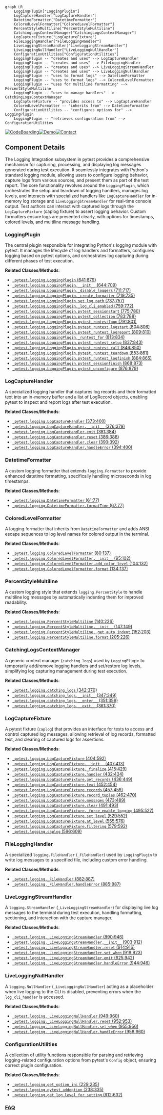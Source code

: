 ```mermaid
graph LR
    LoggingPlugin["LoggingPlugin"]
    LogCaptureHandler["LogCaptureHandler"]
    DatetimeFormatter["DatetimeFormatter"]
    ColoredLevelFormatter["ColoredLevelFormatter"]
    PercentStyleMultiline["PercentStyleMultiline"]
    CatchingLogsContextManager["CatchingLogsContextManager"]
    LogCaptureFixture["LogCaptureFixture"]
    FileLoggingHandler["FileLoggingHandler"]
    LiveLoggingStreamHandler["LiveLoggingStreamHandler"]
    LiveLoggingNullHandler["LiveLoggingNullHandler"]
    ConfigurationUtilities["ConfigurationUtilities"]
    LoggingPlugin -- "creates and uses" --> LogCaptureHandler
    LoggingPlugin -- "creates and uses" --> FileLoggingHandler
    LoggingPlugin -- "creates and uses" --> LiveLoggingStreamHandler
    LoggingPlugin -- "creates and uses" --> LiveLoggingNullHandler
    LoggingPlugin -- "uses to format logs" --> DatetimeFormatter
    LoggingPlugin -- "uses to format logs" --> ColoredLevelFormatter
    LoggingPlugin -- "uses for multiline formatting" --> PercentStyleMultiline
    LoggingPlugin -- "uses to manage handlers" --> CatchingLogsContextManager
    LogCaptureFixture -- "provides access to" --> LogCaptureHandler
    ColoredLevelFormatter -- "inherits from" --> DatetimeFormatter
    ConfigurationUtilities -- "configures options for" --> LoggingPlugin
    LoggingPlugin -- "retrieves configuration from" --> ConfigurationUtilities
```
[![CodeBoarding](https://img.shields.io/badge/Generated%20by-CodeBoarding-9cf?style=flat-square)](https://github.com/CodeBoarding/GeneratedOnBoardings)[![Demo](https://img.shields.io/badge/Try%20our-Demo-blue?style=flat-square)](https://www.codeboarding.org/demo)[![Contact](https://img.shields.io/badge/Contact%20us%20-%20contact@codeboarding.org-lightgrey?style=flat-square)](mailto:contact@codeboarding.org)

## Component Details

The Logging Integration subsystem in pytest provides a comprehensive mechanism for capturing, processing, and displaying log messages generated during test execution. It seamlessly integrates with Python's standard logging module, allowing users to configure logging behavior, capture logs from various sources, and present them as part of the test report. The core functionality revolves around the `LoggingPlugin`, which orchestrates the setup and teardown of logging handlers, manages log levels, and interacts with specialized handlers like `LogCaptureHandler` for in-memory log storage and `LiveLoggingStreamHandler` for real-time console output. Test authors can interact with captured logs through the `LogCaptureFixture` (caplog fixture) to assert logging behavior. Custom formatters ensure logs are presented clearly, with options for timestamps, colored levels, and multiline message handling.

### LoggingPlugin
The central plugin responsible for integrating Python's logging module with pytest. It manages the lifecycle of log handlers and formatters, configures logging based on pytest options, and orchestrates log capturing during different phases of test execution.


**Related Classes/Methods**:

- <a href="https://github.com/pytest-dev/pytest/blob/master/src/_pytest/logging.py#L641-L879" target="_blank" rel="noopener noreferrer">`_pytest.logging.LoggingPlugin` (641:879)</a>
- <a href="https://github.com/pytest-dev/pytest/blob/master/src/_pytest/logging.py#L644-L709" target="_blank" rel="noopener noreferrer">`_pytest.logging.LoggingPlugin.__init__` (644:709)</a>
- <a href="https://github.com/pytest-dev/pytest/blob/master/src/_pytest/logging.py#L711-L717" target="_blank" rel="noopener noreferrer">`_pytest.logging.LoggingPlugin._disable_loggers` (711:717)</a>
- <a href="https://github.com/pytest-dev/pytest/blob/master/src/_pytest/logging.py#L719-L735" target="_blank" rel="noopener noreferrer">`_pytest.logging.LoggingPlugin._create_formatter` (719:735)</a>
- <a href="https://github.com/pytest-dev/pytest/blob/master/src/_pytest/logging.py#L737-L757" target="_blank" rel="noopener noreferrer">`_pytest.logging.LoggingPlugin.set_log_path` (737:757)</a>
- <a href="https://github.com/pytest-dev/pytest/blob/master/src/_pytest/logging.py#L759-L772" target="_blank" rel="noopener noreferrer">`_pytest.logging.LoggingPlugin._log_cli_enabled` (759:772)</a>
- <a href="https://github.com/pytest-dev/pytest/blob/master/src/_pytest/logging.py#L775-L780" target="_blank" rel="noopener noreferrer">`_pytest.logging.LoggingPlugin.pytest_sessionstart` (775:780)</a>
- <a href="https://github.com/pytest-dev/pytest/blob/master/src/_pytest/logging.py#L783-L788" target="_blank" rel="noopener noreferrer">`_pytest.logging.LoggingPlugin.pytest_collection` (783:788)</a>
- <a href="https://github.com/pytest-dev/pytest/blob/master/src/_pytest/logging.py#L791-L801" target="_blank" rel="noopener noreferrer">`_pytest.logging.LoggingPlugin.pytest_runtestloop` (791:801)</a>
- <a href="https://github.com/pytest-dev/pytest/blob/master/src/_pytest/logging.py#L804-L806" target="_blank" rel="noopener noreferrer">`_pytest.logging.LoggingPlugin.pytest_runtest_logstart` (804:806)</a>
- <a href="https://github.com/pytest-dev/pytest/blob/master/src/_pytest/logging.py#L809-L810" target="_blank" rel="noopener noreferrer">`_pytest.logging.LoggingPlugin.pytest_runtest_logreport` (809:810)</a>
- <a href="https://github.com/pytest-dev/pytest/blob/master/src/_pytest/logging.py#L813-L834" target="_blank" rel="noopener noreferrer">`_pytest.logging.LoggingPlugin._runtest_for` (813:834)</a>
- <a href="https://github.com/pytest-dev/pytest/blob/master/src/_pytest/logging.py#L837-L843" target="_blank" rel="noopener noreferrer">`_pytest.logging.LoggingPlugin.pytest_runtest_setup` (837:843)</a>
- <a href="https://github.com/pytest-dev/pytest/blob/master/src/_pytest/logging.py#L846-L850" target="_blank" rel="noopener noreferrer">`_pytest.logging.LoggingPlugin.pytest_runtest_call` (846:850)</a>
- <a href="https://github.com/pytest-dev/pytest/blob/master/src/_pytest/logging.py#L853-L861" target="_blank" rel="noopener noreferrer">`_pytest.logging.LoggingPlugin.pytest_runtest_teardown` (853:861)</a>
- <a href="https://github.com/pytest-dev/pytest/blob/master/src/_pytest/logging.py#L864-L865" target="_blank" rel="noopener noreferrer">`_pytest.logging.LoggingPlugin.pytest_runtest_logfinish` (864:865)</a>
- <a href="https://github.com/pytest-dev/pytest/blob/master/src/_pytest/logging.py#L868-L873" target="_blank" rel="noopener noreferrer">`_pytest.logging.LoggingPlugin.pytest_sessionfinish` (868:873)</a>
- <a href="https://github.com/pytest-dev/pytest/blob/master/src/_pytest/logging.py#L876-L879" target="_blank" rel="noopener noreferrer">`_pytest.logging.LoggingPlugin.pytest_unconfigure` (876:879)</a>


### LogCaptureHandler
A specialized logging handler that captures log records and their formatted text into an in-memory buffer and a list of LogRecord objects, enabling pytest to inspect and report logs after test execution.


**Related Classes/Methods**:

- <a href="https://github.com/pytest-dev/pytest/blob/master/src/_pytest/logging.py#L373-L400" target="_blank" rel="noopener noreferrer">`_pytest.logging.LogCaptureHandler` (373:400)</a>
- <a href="https://github.com/pytest-dev/pytest/blob/master/src/_pytest/logging.py#L376-L379" target="_blank" rel="noopener noreferrer">`_pytest.logging.LogCaptureHandler.__init__` (376:379)</a>
- <a href="https://github.com/pytest-dev/pytest/blob/master/src/_pytest/logging.py#L381-L384" target="_blank" rel="noopener noreferrer">`_pytest.logging.LogCaptureHandler.emit` (381:384)</a>
- <a href="https://github.com/pytest-dev/pytest/blob/master/src/_pytest/logging.py#L386-L388" target="_blank" rel="noopener noreferrer">`_pytest.logging.LogCaptureHandler.reset` (386:388)</a>
- <a href="https://github.com/pytest-dev/pytest/blob/master/src/_pytest/logging.py#L390-L392" target="_blank" rel="noopener noreferrer">`_pytest.logging.LogCaptureHandler.clear` (390:392)</a>
- <a href="https://github.com/pytest-dev/pytest/blob/master/src/_pytest/logging.py#L394-L400" target="_blank" rel="noopener noreferrer">`_pytest.logging.LogCaptureHandler.handleError` (394:400)</a>


### DatetimeFormatter
A custom logging formatter that extends `logging.Formatter` to provide enhanced datetime formatting, specifically handling microseconds in log timestamps.


**Related Classes/Methods**:

- <a href="https://github.com/pytest-dev/pytest/blob/master/src/_pytest/logging.py#L61-L77" target="_blank" rel="noopener noreferrer">`_pytest.logging.DatetimeFormatter` (61:77)</a>
- <a href="https://github.com/pytest-dev/pytest/blob/master/src/_pytest/logging.py#L67-L77" target="_blank" rel="noopener noreferrer">`_pytest.logging.DatetimeFormatter.formatTime` (67:77)</a>


### ColoredLevelFormatter
A logging formatter that inherits from `DatetimeFormatter` and adds ANSI escape sequences to log level names for colored output in the terminal.


**Related Classes/Methods**:

- <a href="https://github.com/pytest-dev/pytest/blob/master/src/_pytest/logging.py#L80-L137" target="_blank" rel="noopener noreferrer">`_pytest.logging.ColoredLevelFormatter` (80:137)</a>
- <a href="https://github.com/pytest-dev/pytest/blob/master/src/_pytest/logging.py#L95-L102" target="_blank" rel="noopener noreferrer">`_pytest.logging.ColoredLevelFormatter.__init__` (95:102)</a>
- <a href="https://github.com/pytest-dev/pytest/blob/master/src/_pytest/logging.py#L104-L132" target="_blank" rel="noopener noreferrer">`_pytest.logging.ColoredLevelFormatter.add_color_level` (104:132)</a>
- <a href="https://github.com/pytest-dev/pytest/blob/master/src/_pytest/logging.py#L134-L137" target="_blank" rel="noopener noreferrer">`_pytest.logging.ColoredLevelFormatter.format` (134:137)</a>


### PercentStyleMultiline
A custom logging style that extends `logging.PercentStyle` to handle multiline log messages by automatically indenting them for improved readability.


**Related Classes/Methods**:

- <a href="https://github.com/pytest-dev/pytest/blob/master/src/_pytest/logging.py#L140-L226" target="_blank" rel="noopener noreferrer">`_pytest.logging.PercentStyleMultiline` (140:226)</a>
- <a href="https://github.com/pytest-dev/pytest/blob/master/src/_pytest/logging.py#L147-L149" target="_blank" rel="noopener noreferrer">`_pytest.logging.PercentStyleMultiline.__init__` (147:149)</a>
- <a href="https://github.com/pytest-dev/pytest/blob/master/src/_pytest/logging.py#L152-L203" target="_blank" rel="noopener noreferrer">`_pytest.logging.PercentStyleMultiline._get_auto_indent` (152:203)</a>
- <a href="https://github.com/pytest-dev/pytest/blob/master/src/_pytest/logging.py#L205-L226" target="_blank" rel="noopener noreferrer">`_pytest.logging.PercentStyleMultiline.format` (205:226)</a>


### CatchingLogsContextManager
A generic context manager (`catching_logs`) used by `LoggingPlugin` to temporarily add/remove logging handlers and set/restore log levels, simplifying log capturing management during test execution.


**Related Classes/Methods**:

- <a href="https://github.com/pytest-dev/pytest/blob/master/src/_pytest/logging.py#L342-L370" target="_blank" rel="noopener noreferrer">`_pytest.logging.catching_logs` (342:370)</a>
- <a href="https://github.com/pytest-dev/pytest/blob/master/src/_pytest/logging.py#L347-L349" target="_blank" rel="noopener noreferrer">`_pytest.logging.catching_logs.__init__` (347:349)</a>
- <a href="https://github.com/pytest-dev/pytest/blob/master/src/_pytest/logging.py#L351-L359" target="_blank" rel="noopener noreferrer">`_pytest.logging.catching_logs.__enter__` (351:359)</a>
- <a href="https://github.com/pytest-dev/pytest/blob/master/src/_pytest/logging.py#L361-L370" target="_blank" rel="noopener noreferrer">`_pytest.logging.catching_logs.__exit__` (361:370)</a>


### LogCaptureFixture
A pytest fixture (`caplog`) that provides an interface for tests to access and control captured log messages, allowing retrieval of log records, formatted text, and clearing of captured logs for assertions.


**Related Classes/Methods**:

- <a href="https://github.com/pytest-dev/pytest/blob/master/src/_pytest/logging.py#L404-L592" target="_blank" rel="noopener noreferrer">`_pytest.logging.LogCaptureFixture` (404:592)</a>
- <a href="https://github.com/pytest-dev/pytest/blob/master/src/_pytest/logging.py#L407-L413" target="_blank" rel="noopener noreferrer">`_pytest.logging.LogCaptureFixture.__init__` (407:413)</a>
- <a href="https://github.com/pytest-dev/pytest/blob/master/src/_pytest/logging.py#L415-L429" target="_blank" rel="noopener noreferrer">`_pytest.logging.LogCaptureFixture._finalize` (415:429)</a>
- <a href="https://github.com/pytest-dev/pytest/blob/master/src/_pytest/logging.py#L432-L434" target="_blank" rel="noopener noreferrer">`_pytest.logging.LogCaptureFixture.handler` (432:434)</a>
- <a href="https://github.com/pytest-dev/pytest/blob/master/src/_pytest/logging.py#L436-L449" target="_blank" rel="noopener noreferrer">`_pytest.logging.LogCaptureFixture.get_records` (436:449)</a>
- <a href="https://github.com/pytest-dev/pytest/blob/master/src/_pytest/logging.py#L452-L454" target="_blank" rel="noopener noreferrer">`_pytest.logging.LogCaptureFixture.text` (452:454)</a>
- <a href="https://github.com/pytest-dev/pytest/blob/master/src/_pytest/logging.py#L457-L459" target="_blank" rel="noopener noreferrer">`_pytest.logging.LogCaptureFixture.records` (457:459)</a>
- <a href="https://github.com/pytest-dev/pytest/blob/master/src/_pytest/logging.py#L462-L470" target="_blank" rel="noopener noreferrer">`_pytest.logging.LogCaptureFixture.record_tuples` (462:470)</a>
- <a href="https://github.com/pytest-dev/pytest/blob/master/src/_pytest/logging.py#L473-L489" target="_blank" rel="noopener noreferrer">`_pytest.logging.LogCaptureFixture.messages` (473:489)</a>
- <a href="https://github.com/pytest-dev/pytest/blob/master/src/_pytest/logging.py#L491-L493" target="_blank" rel="noopener noreferrer">`_pytest.logging.LogCaptureFixture.clear` (491:493)</a>
- <a href="https://github.com/pytest-dev/pytest/blob/master/src/_pytest/logging.py#L495-L527" target="_blank" rel="noopener noreferrer">`_pytest.logging.LogCaptureFixture._force_enable_logging` (495:527)</a>
- <a href="https://github.com/pytest-dev/pytest/blob/master/src/_pytest/logging.py#L529-L552" target="_blank" rel="noopener noreferrer">`_pytest.logging.LogCaptureFixture.set_level` (529:552)</a>
- <a href="https://github.com/pytest-dev/pytest/blob/master/src/_pytest/logging.py#L555-L576" target="_blank" rel="noopener noreferrer">`_pytest.logging.LogCaptureFixture.at_level` (555:576)</a>
- <a href="https://github.com/pytest-dev/pytest/blob/master/src/_pytest/logging.py#L579-L592" target="_blank" rel="noopener noreferrer">`_pytest.logging.LogCaptureFixture.filtering` (579:592)</a>
- <a href="https://github.com/pytest-dev/pytest/blob/master/src/_pytest/logging.py#L596-L609" target="_blank" rel="noopener noreferrer">`_pytest.logging.caplog` (596:609)</a>


### FileLoggingHandler
A specialized `logging.FileHandler` (`_FileHandler`) used by `LoggingPlugin` to write log messages to a specified file, including custom error handling.


**Related Classes/Methods**:

- <a href="https://github.com/pytest-dev/pytest/blob/master/src/_pytest/logging.py#L882-L887" target="_blank" rel="noopener noreferrer">`_pytest.logging._FileHandler` (882:887)</a>
- <a href="https://github.com/pytest-dev/pytest/blob/master/src/_pytest/logging.py#L885-L887" target="_blank" rel="noopener noreferrer">`_pytest.logging._FileHandler.handleError` (885:887)</a>


### LiveLoggingStreamHandler
A `logging.StreamHandler` (`_LiveLoggingStreamHandler`) for displaying live log messages to the terminal during test execution, handling formatting, sectioning, and interaction with the capture manager.


**Related Classes/Methods**:

- <a href="https://github.com/pytest-dev/pytest/blob/master/src/_pytest/logging.py#L890-L946" target="_blank" rel="noopener noreferrer">`_pytest.logging._LiveLoggingStreamHandler` (890:946)</a>
- <a href="https://github.com/pytest-dev/pytest/blob/master/src/_pytest/logging.py#L903-L912" target="_blank" rel="noopener noreferrer">`_pytest.logging._LiveLoggingStreamHandler.__init__` (903:912)</a>
- <a href="https://github.com/pytest-dev/pytest/blob/master/src/_pytest/logging.py#L914-L916" target="_blank" rel="noopener noreferrer">`_pytest.logging._LiveLoggingStreamHandler.reset` (914:916)</a>
- <a href="https://github.com/pytest-dev/pytest/blob/master/src/_pytest/logging.py#L918-L923" target="_blank" rel="noopener noreferrer">`_pytest.logging._LiveLoggingStreamHandler.set_when` (918:923)</a>
- <a href="https://github.com/pytest-dev/pytest/blob/master/src/_pytest/logging.py#L925-L942" target="_blank" rel="noopener noreferrer">`_pytest.logging._LiveLoggingStreamHandler.emit` (925:942)</a>
- <a href="https://github.com/pytest-dev/pytest/blob/master/src/_pytest/logging.py#L944-L946" target="_blank" rel="noopener noreferrer">`_pytest.logging._LiveLoggingStreamHandler.handleError` (944:946)</a>


### LiveLoggingNullHandler
A `logging.NullHandler` (`_LiveLoggingNullHandler`) acting as a placeholder when live logging to the CLI is disabled, preventing errors when the `log_cli_handler` is accessed.


**Related Classes/Methods**:

- <a href="https://github.com/pytest-dev/pytest/blob/master/src/_pytest/logging.py#L949-L960" target="_blank" rel="noopener noreferrer">`_pytest.logging._LiveLoggingNullHandler` (949:960)</a>
- <a href="https://github.com/pytest-dev/pytest/blob/master/src/_pytest/logging.py#L952-L953" target="_blank" rel="noopener noreferrer">`_pytest.logging._LiveLoggingNullHandler.reset` (952:953)</a>
- <a href="https://github.com/pytest-dev/pytest/blob/master/src/_pytest/logging.py#L955-L956" target="_blank" rel="noopener noreferrer">`_pytest.logging._LiveLoggingNullHandler.set_when` (955:956)</a>
- <a href="https://github.com/pytest-dev/pytest/blob/master/src/_pytest/logging.py#L958-L960" target="_blank" rel="noopener noreferrer">`_pytest.logging._LiveLoggingNullHandler.handleError` (958:960)</a>


### ConfigurationUtilities
A collection of utility functions responsible for parsing and retrieving logging-related configuration options from pytest's `Config` object, ensuring correct plugin configuration.


**Related Classes/Methods**:

- <a href="https://github.com/pytest-dev/pytest/blob/master/src/_pytest/logging.py#L229-L235" target="_blank" rel="noopener noreferrer">`_pytest.logging.get_option_ini` (229:235)</a>
- <a href="https://github.com/pytest-dev/pytest/blob/master/src/_pytest/logging.py#L238-L335" target="_blank" rel="noopener noreferrer">`_pytest.logging.pytest_addoption` (238:335)</a>
- <a href="https://github.com/pytest-dev/pytest/blob/master/src/_pytest/logging.py#L612-L632" target="_blank" rel="noopener noreferrer">`_pytest.logging.get_log_level_for_setting` (612:632)</a>




### [FAQ](https://github.com/CodeBoarding/GeneratedOnBoardings/tree/main?tab=readme-ov-file#faq)